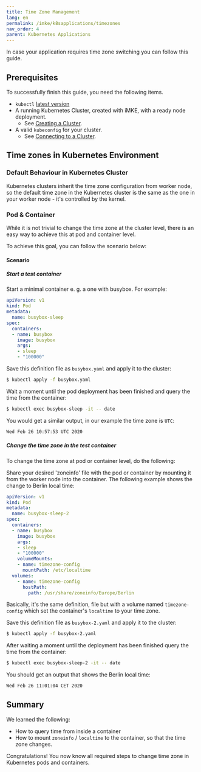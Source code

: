 ```yaml
---
title: Time Zone Management
lang: en
permalink: /imke/k8sapplications/timezones
nav_order: 4
parent: Kubernetes Applications
---
```


In case your application requires time zone switching you can follow this guide.

## Prerequisites

To successfully finish this guide, you need the following items.

* `kubectl` [latest version](https://kubernetes.io/de/docs/tasks/tools/install-kubectl/)
* A running Kubernetes Cluster, created with iMKE, with a ready node deployment.
  * See [Creating a Cluster](/imke/clusterlifecycle/creatingacluster/).
* A valid `kubeconfig` for your cluster.
  * See [Connecting to a Cluster](/imke/accessmanagement/connectingtoacluster/).


## Time zones in Kubernetes Environment

### Default Behaviour in Kubernetes Cluster

Kubernetes clusters inherit the time zone configuration from worker node, so the default time zone in the Kubernetes cluster is the same as the one in your worker node - it's controlled by the kernel.

### Pod & Container

While it is not trivial to change the time zone at the cluster level, there is an easy way to achieve this at pod and container level.

To achieve this goal, you can follow the scenario below:

#### Scenario

##### Start a test container

Start a minimal container e. g. a one with busybox. For example:

```yaml
apiVersion: v1
kind: Pod
metadata:
  name: busybox-sleep
spec:
  containers:
  - name: busybox
    image: busybox
    args:
    - sleep
    - "100000"
```

Save this definition file as `busybox.yaml` and apply it to the cluster:
```bash
$ kubectl apply -f busybox.yaml
```

Wait a moment until the pod deployment has been finished and query the time from the container:
```bash
$ kubectl exec busybox-sleep -it -- date
```
You would get a similar output, in our example the time zone is `UTC`:
```bash
Wed Feb 26 10:57:53 UTC 2020
```

##### Change the time zone in the test container

To change the time zone at pod or container level, do the following:

Share your desired 'zoneinfo' file with the pod or container by mounting it from the worker node into the container. The following example shows the change to Berlin local time:

```yaml
apiVersion: v1
kind: Pod
metadata:
  name: busybox-sleep-2
spec:
  containers:
  - name: busybox
    image: busybox
    args:
    - sleep
    - "100000"
    volumeMounts:
    - name: timezone-config
      mountPath: /etc/localtime
  volumes:
    - name: timezone-config
      hostPath:
        path: /usr/share/zoneinfo/Europe/Berlin
```

Basically, it's the same definition, file but with a volume named `timezone-config` which set the container's `localtime` to your time zone.

Save this definition file as `busybox-2.yaml` and apply it to the cluster:
```bash
$ kubectl apply -f busybox-2.yaml
```

After waiting a moment until the deployment has been finished query the time from the container:
```bash
$ kubectl exec busybox-sleep-2 -it -- date
```
You should get an output that shows the Berlin local time:
```bash
Wed Feb 26 11:01:04 CET 2020
```

## Summary

We learned the following:

* How to query time from inside a container
* How to mount `zoneinfo` / `localtime` to the container, so that the time zone changes.

Congratulations! You now know all required steps to change time zone in Kubernetes pods and containers.
